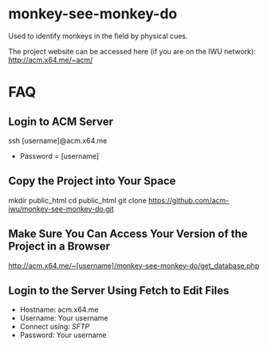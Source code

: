 monkey-see-monkey-do
====================

Used to identify monkeys in the field by physical cues.

The project website can be accessed here (if you are on the IWU network): http://acm.x64.me/~acm/

# FAQ
## Login to ACM Server
ssh \[username\]@acm.x64.me
* Password = \[username\]

## Copy the Project into Your Space
mkdir public\_html
cd public\_html
git clone https://github.com/acm-iwu/monkey-see-monkey-do.git

## Make Sure You Can Access Your Version of the Project in a Browser
http://acm.x64.me/~[username]/monkey-see-monkey-do/get_database.php

## Login to the Server Using Fetch to Edit Files
* Hostname: acm.x64.me
* Username: Your username
* Connect using: *SFTP*
* Password: Your username
